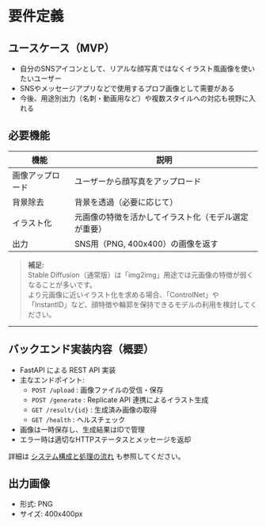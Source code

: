 # 要件定義

## ユースケース（MVP）

- 自分のSNSアイコンとして、リアルな顔写真ではなくイラスト風画像を使いたいユーザー
- SNSやメッセージアプリなどで使用するプロフ画像として需要がある
- 今後、用途別出力（名刺・動画用など）や複数スタイルへの対応も視野に入れる

## 必要機能

| 機能 | 説明 |
|------|------|
| 画像アップロード | ユーザーから顔写真をアップロード |
| 背景除去 | 背景を透過（必要に応じて） |
| イラスト化 | 元画像の特徴を活かしてイラスト化（モデル選定が重要） |
| 出力 | SNS用（PNG, 400x400）の画像を返す |

> **補足:**  
> Stable Diffusion（通常版）は「img2img」用途では元画像の特徴が弱くなることが多いです。  
> より元画像に近いイラスト化を求める場合、「ControlNet」や「InstantID」など、顔特徴や輪郭を保持できるモデルの利用を検討してください。

---

## バックエンド実装内容（概要）

- FastAPI による REST API 実装
- 主なエンドポイント:
    - `POST /upload` : 画像ファイルの受信・保存
    - `POST /generate` : Replicate API 連携によるイラスト生成
    - `GET /result/{id}` : 生成済み画像の取得
    - `GET /health` : ヘルスチェック
- 画像は一時保存し、生成結果はIDで管理
- エラー時は適切なHTTPステータスとメッセージを返却

詳細は [システム構成と処理の流れ](./03_system_design.md) も参照してください。

## 出力画像

- 形式: PNG
- サイズ: 400x400px
